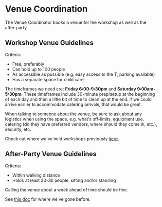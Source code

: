# Venue Coordination

The Venue Coordinator books a venue for the workshop as well as the after-party.

## Workshop Venue Guidelines

Criteria:
* Free, preferably
* Can hold up to 100 people
* As accessible as possible (e.g. easy access to the T, parking available)
* Has a separate space for child care

The timeframes we need are: **Friday 6:00-9:30pm** and **Saturday
9:00am-5:30pm**. These timeframes include 30-minute prep/setup at the beginning
of each day and then a little bit of time to clean up at the end. If we could
arrive earlier to accommodate catering arrivals, that would be great.

When talking to someone about the venue, be sure to ask about any logistics when
using the space, e.g. what's off-limits, equipment use, catering (do they have
preferred vendors, where should they come in, etc.), security, etc.

Check out where we've held workshops previously
[here](./previous-workshop-venues.md).

## After-Party Venue Guidelines

Criteria:

* Within walking distance
* Holds at least 20-30 people, sitting and/or standing

Calling the venue about a week ahead of time should be fine.

See [this doc](./previous-after-party-venues.md) for where we've gone before.
